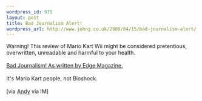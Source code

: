 ```yaml
--- 
wordpress_id: 675
layout: post
title: Bad Journalism Alert!
wordpress_url: http://www.johng.co.uk/2008/04/15/bad-journalism-alert/
---
```

Warning! This review of Mario Kart Wii might be considered pretentious, overwritten, unreadable and harmful to your health.<br /><a href="http://next-gen.biz/index.php?option=com_content&amp;amp;task=view&amp;amp;id=9932&amp;amp;Itemid=51"><br />Bad Journalism! As written by Edge Magazine.</a><br /><br />It's Mario Kart people, not Bioshock.<br /><br />[via <a href="http://www.gambituk.com">Andy</a> via IM]<br />
